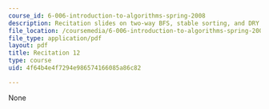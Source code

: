 ```yaml
---
course_id: 6-006-introduction-to-algorithms-spring-2008
description: Recitation slides on two-way BFS, stable sorting, and DRY.
file_location: /coursemedia/6-006-introduction-to-algorithms-spring-2008/4f64b4e4f7294e986574166085a86c82_recitation12.pdf
file_type: application/pdf
layout: pdf
title: Recitation 12
type: course
uid: 4f64b4e4f7294e986574166085a86c82

---
```

None
